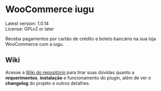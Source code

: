 # WooCommerce iugu #
Latest version: 1.0.14 <br />
License: GPLv2 or later

Receba pagamentos por cartão de crédito e boleto bancário na sua loja WooCommerce com a iugu.

## Wiki
Acesse a [Wiki do repositório](https://github.com/iugu/iugu-woocommerce/wiki) para tirar suas dúvidas quanto a **requerimentos**, **instalação** e funcionamento do plugin, além de ver o **changelog** do projeto e outros detalhes.
